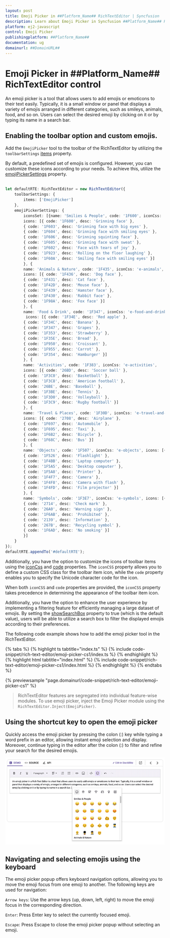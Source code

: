 ```yaml
---
layout: post
title: Emoji Picker in ##Platform_Name## RichTextEditor | Syncfusion
description: Learn about Emoji Picker in Syncfusion ##Platform_Name## RichTextEditor control of Syncfusion Essential JS 2 and more.
platform: ej2-javascript
control: Emoji Picker
publishingplatform: ##Platform_Name##
documentation: ug
domainurl: ##DomainURL##
---
```


# Emoji Picker in ##Platform_Name## RichTextEditor control

An emoji picker is a tool that allows users to add emojis or emoticons to their text easily. Typically, it is a small window or panel that displays a variety of emojis arranged in different categories, such as smileys, animals, food, and so on. Users can select the desired emoji by clicking on it or by typing its name in a search bar.

## Enabling the toolbar option and custom emojis.

Add the `EmojiPicker` tool to the toolbar of the RichTextEditor by utilizing the `toolbarSettings` [items](../api/rich-text-editor/toolbarSettings/#items) property.

By default, a predefined set of emojis is configured. However, you can customize these icons according to your needs. To achieve this, utilize the [emojiPickerSettings](../api/rich-text-editor/richTextEditorModel/#emojiPickerSettings) property.

```ts

let defaultRTE: RichTextEditor = new RichTextEditor({
    toolbarSettings: {
        items: ['EmojiPicker']
    },
    emojiPickerSettings: {
        iconsSet: [{name: 'Smilies & People', code: '1F600', iconCss: 'e-emoji', 
        icons: [{ code: '1F600', desc: 'Grinning face' },
        { code: '1F603', desc: 'Grinning face with big eyes' },
        { code: '1F604', desc: 'Grinning face with smiling eyes' },
        { code: '1F606', desc: 'Grinning squinting face' },
        { code: '1F605', desc: 'Grinning face with sweat' },
        { code: '1F602', desc: 'Face with tears of joy' },
        { code: '1F923', desc: 'Rolling on the floor laughing' },
        { code: '1F60A', desc: 'Smiling face with smiling eyes' }]
        }, {
        name: 'Animals & Nature', code: '1F435', iconCss: 'e-animals',
        icons: [{ code: '1F436', desc: 'Dog face' },
        { code: '1F431', desc: 'Cat face' },
        { code: '1F42D', desc: 'Mouse face' },
        { code: '1F439', desc: 'Hamster face' },
        { code: '1F430', desc: 'Rabbit face' },
        { code: '1F98A', desc: 'Fox face' }]
        }, {
        name: 'Food & Drink', code: '1F347', iconCss: 'e-food-and-drinks',
         icons: [{ code: '1F34E', desc: 'Red apple' },
        { code: '1F34C', desc: 'Banana' },
        { code: '1F347', desc: 'Grapes' },
        { code: '1F353', desc: 'Strawberry' },
        { code: '1F35E', desc: 'Bread' },
        { code: '1F950', desc: 'Croissant' },
        { code: '1F955', desc: 'Carrot' },
        { code: '1F354', desc: 'Hamburger' }]
        }, {
        name: 'Activities', code: '1F383', iconCss: 'e-activities',
        icons: [{ code: '26BD', desc: 'Soccer ball' },
        { code: '1F3C0', desc: 'Basketball' },
        { code: '1F3C8', desc: 'American football' },
        { code: '26BE', desc: 'Baseball' },
        { code: '1F3BE', desc: 'Tennis' },
        { code: '1F3D0', desc: 'Volleyball' },
        { code: '1F3C9', desc: 'Rugby football' }]
        }, {
        name: 'Travel & Places', code: '1F30D', iconCss: 'e-travel-and-places',
        icons: [{ code: '2708', desc: 'Airplane' },
        { code: '1F697', desc: 'Automobile' },
        { code: '1F695', desc: 'Taxi' },
        { code: '1F6B2', desc: 'Bicycle' },
        { code: '1F68C', desc: 'Bus' }]
        }, {
        name: 'Objects', code: '1F507', iconCss: 'e-objects', icons: [{ code: '1F4A1', desc: 'Light bulb' },
        { code: '1F526', desc: 'Flashlight' },
        { code: '1F4BB', desc: 'Laptop computer' },
        { code: '1F5A5', desc: 'Desktop computer' },
        { code: '1F5A8', desc: 'Printer' },
        { code: '1F4F7', desc: 'Camera' },
        { code: '1F4F8', desc: 'Camera with flash' },
        { code: '1F4FD', desc: 'Film projector' }]
        }, {
        name: 'Symbols', code: '1F3E7', iconCss: 'e-symbols', icons: [{ code: '274C', desc: 'Cross mark' },
        { code: '2714', desc: 'Check mark' },
        { code: '26A0', desc: 'Warning sign' },
        { code: '1F6AB', desc: 'Prohibited' },
        { code: '2139', desc: 'Information' },
        { code: '267B', desc: 'Recycling symbol' },
        { code: '1F6AD', desc: 'No smoking' }]
        }]
    }
});
defaultRTE.appendTo('#defaultRTE');

```

Additionally, you have the option to customize the icons of toolbar items using the [iconCss](../api/rich-text-editor/emojiIconsSet/#iconCss) and [code](../api/rich-text-editor/emojiIconsSet/#code) properties. The `iconCSS` property allows you to define a custom CSS class for the toolbar item icon, while the `code` property enables you to specify the Unicode character code for the icon.

When both `iconCSS` and `code` properties are provided, the `iconCSS` property takes precedence in determining the appearance of the toolbar item icon.

Additionally, you have the option to enhance the user experience by implementing a filtering feature for efficiently managing a large dataset of emojis. By setting the [showSearchBox](../api/rich-text-editor/emojiSettings/#showSearchBox) property to true (which is the default value), users will be able to utilize a search box to filter the displayed emojis according to their preferences.

The following code example shows how to add the emoji picker tool in the RichTextEditor.

{% tabs %}
{% highlight ts tabtitle="index.ts" %}
{% include code-snippet/rich-text-editor/emoji-picker-cs1/index.ts %}
{% endhighlight %}
{% highlight html tabtitle="index.html" %}
{% include code-snippet/rich-text-editor/emoji-picker-cs1/index.html %}
{% endhighlight %}
{% endtabs %}
          
{% previewsample "page.domainurl/code-snippet/rich-text-editor/emoji-picker-cs1" %}

> RichTextEditor features are segregated into individual feature-wise modules. To use emoji picker, inject the Emoji Picker module using the `RichTextEditor.Inject(EmojiPicker)`.

## Using the shortcut key to open the emoji picker

Quickly access the emoji picker by pressing the colon (:) key while typing a word prefix in an editor, allowing instant emoji selection and display. Moreover, continue typing in the editor after the colon (:) to filter and refine your search for the desired emojis.

![JavaScript Rich Text Editor Emoji Picker shortcut](../images/javascript-richtexteditor-emoji-picker-shortcut.png)

## Navigating and selecting emojis using the keyboard

The emoji picker popup offers keyboard navigation options, allowing you to move the emoji focus from one emoji to another. The following keys are used for navigation:

`Arrow keys`: Use the arrow keys (up, down, left, right) to move the emoji focus in the corresponding direction.

`Enter`: Press Enter key to select the currently focused emoji.

`Escape`: Press Escape to close the emoji picker popup without selecting an emoji.
